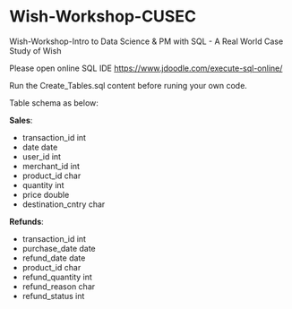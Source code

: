 # Wish-Workshop-CUSEC
Wish-Workshop-Intro to Data Science &amp; PM with SQL - A Real World Case Study of Wish

Please open online SQL IDE https://www.jdoodle.com/execute-sql-online/ 

Run the Create_Tables.sql content before runing your own code.

Table schema as below:

**Sales**:
* transaction_id int
* date date
* user_id int 
* merchant_id int
* product_id char
* quantity int 
* price double
* destination_cntry char

**Refunds**:

* transaction_id int
* purchase_date date
* refund_date date
* product_id char
* refund_quantity int
* refund_reason char
* refund_status int
